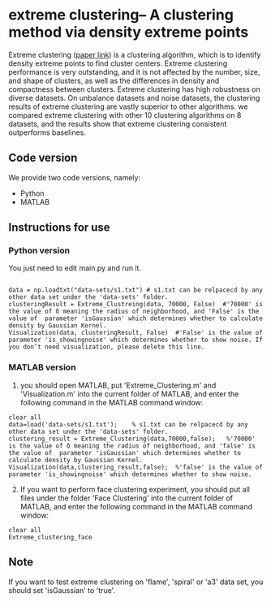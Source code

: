 # extreme clustering– A clustering method via density extreme points
Extreme clustering ([paper link](https://www.sciencedirect.com/science/article/pii/S0020025520306587)) is a clustering algorithm, which is to identify density extreme points to find cluster centers. Extreme clustering performance is very outstanding, and it is not affected by the number, size, and shape of clusters, as well as the differences in density and compactness between clusters. Extreme clustering has high robustness on diverse datasets. On unbalance datasets and noise datasets, the clustering results of extreme clustering are vastly superior to other algorithms. we compared extreme clustering with other 10 clustering algorithms on 8 datasets, and the results show that extreme clustering consistent outperforms baselines.
## Code version
We provide two code versions, namely: 
+ Python
+ MATLAB
## Instructions for use
### Python version
You just need to edit main.py and run it.
<pre><code>
data = np.loadtxt("data-sets/s1.txt") # s1.txt can be relpacecd by any other data set under the 'data-sets' folder. 
clusteringResult = Extreme_Clustreing(data, 70000, False)  #'70000' is the value of δ meaning the radius of neighborhood, and 'False' is the value of  parameter 'isGaussian' which determines whether to calculate density by Gaussian Kernel.
Visualization(data, clusteringResult, False)  #'False' is the value of parameter 'is_showingnoise' which determines whether to show noise. If you don’t need visualization, please delete this line.
</code></pre>
### MATLAB version
1. you should open MATLAB, put 'Extreme_Clustering.m' and 'Visualization.m'  into the current folder of MATLAB, and enter the following command in the MATLAB command window:
<pre><code>clear all
data=load('data-sets/s1.txt');    % s1.txt can be relpacecd by any other data set under the 'data-sets' folder. 
clustering_result = Extreme_Clustering(data,70000,false);   %'70000' is the value of δ meaning the radius of neighborhood, and 'false' is the value of  parameter 'isGaussian' which determines whether to calculate density by Gaussian Kernel.
Visualization(data,clustering_result,false);  %'false' is the value of parameter 'is_showingnoise' which determines whether to show noise.
</code></pre>
2. If you want to perform face clustering experiment, you should put all files under the folder 'Face Clustering' into the current folder of MATLAB, and enter the following command in the MATLAB command window:
<pre><code>clear all
Extreme_clustering_face
</code></pre>
## Note
If you want to test extreme clustering on 'flame', 'spiral' or 'a3' data set, you should set 'isGaussian' to 'true'.
